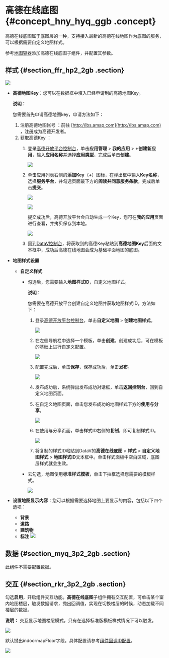 # 高德在线底图 {#concept_hny_hyq_ggb .concept}

高德在线底图属于底图层的一种，支持接入最新的高德在线地图作为底图的服务，可以根据需要自定义地图样式。

参考[地图容器](cn.zh-CN/用户指南/组件指南/基础平面地图组件/地图容器.md#)添加高德在线底图子组件，并配置其参数。

## 样式 {#section_ffr_hp2_2gb .section}

![](http://static-aliyun-doc.oss-cn-hangzhou.aliyuncs.com/assets/img/83622/154708961535334_zh-CN.png)

-   **高德地图Key**：您可以在数据框中填入已经申请到的高德地图Key。

    **说明：** 

    您需要首先申请高德地图key，申请方法如下：

    1.  注册高德地图帐号 ：前往 [http://lbs.amap.com](http://lbs.amap.com) ，注册成为高德开发者。
    2.  获取高德Key ：
        1.  登录[高德开放平台控制台](https://lbs.amap.com/dev)，单击**应用管理** \> **我的应用** \> **+创建新应用**，输入**应用名称**并选择**应用类型**，完成后单击**创建**。

            ![](http://static-aliyun-doc.oss-cn-hangzhou.aliyuncs.com/assets/img/83622/154708961635413_zh-CN.png)

        2.  单击应用列表右侧的**添加Key**（**+**）图标，在弹出框中输入**Key名称**，选择**服务平台**，并勾选页面最下方的**阅读并同意服务条款**，完成后单击**提交**。

            ![](http://static-aliyun-doc.oss-cn-hangzhou.aliyuncs.com/assets/img/83622/154708961636473_zh-CN.png)

            ![](http://static-aliyun-doc.oss-cn-hangzhou.aliyuncs.com/assets/img/83622/154708961635414_zh-CN.png)

            提交成功后，高德开放平台会自动生成一个Key，您可在**我的应用**页面进行查看，并拷贝保存到本地。

            ![](http://static-aliyun-doc.oss-cn-hangzhou.aliyuncs.com/assets/img/83622/154708961636474_zh-CN.png)

        3.  回到[DataV控制台](datav.aliyun.com)，将获取到的高德Key粘贴到**高德地图Key**后面的文本框中，成功后高德在线地图会成为基础平面地图的底图。
-   **地图样式设置**
    -   **自定义样式**
        -   勾选后，您需要输入**地图样式ID**，自定义地图样式。

            **说明：** 

            您需要在高德开放平台创建自定义地图并获取地图样式ID，方法如下：

            1.  登录[高德开放平台控制台](https://lbs.amap.com/dev)，单击**自定义地图** \> **创建地图样式**。

                ![](http://static-aliyun-doc.oss-cn-hangzhou.aliyuncs.com/assets/img/83622/154708961636478_zh-CN.png)

            2.  在左侧导航栏中选择一个模板，单击**创建**。创建成功后，可在模板的基础上进行自定义配置。

                ![](http://static-aliyun-doc.oss-cn-hangzhou.aliyuncs.com/assets/img/83622/154708961635505_zh-CN.png)

            3.  配置完成后，单击**保存**，保存成功后，单击**发布**。

                ![](http://static-aliyun-doc.oss-cn-hangzhou.aliyuncs.com/assets/img/83622/154708961635506_zh-CN.png)

            4.  发布成功后，系统弹出发布成功对话框，单击**返回控制台**，回到自定义地图页面。
            5.  在自定义地图页面，单击您发布成功的地图样式下方的**使用与分享**。

                ![](http://static-aliyun-doc.oss-cn-hangzhou.aliyuncs.com/assets/img/83622/154708961636479_zh-CN.png)

            6.  在使用与分享页面，单击样式ID右侧的**复制**，即可复制样式ID。

                ![](http://static-aliyun-doc.oss-cn-hangzhou.aliyuncs.com/assets/img/83622/154708961636480_zh-CN.png)

            7.  将复制的样式ID粘贴到DataV的**高德在线底图** \> **样式** \> **自定义地图样式** \> **地图样式ID**文本框中。单击样式面板中空白区域，底图层样式就会生效。
        -   去勾选，地图使用**标准样式模板**，单击下拉框选择您需要的模板样式。

            ![](http://static-aliyun-doc.oss-cn-hangzhou.aliyuncs.com/assets/img/83622/154708961635514_zh-CN.png)

-   **设置地图显示内容**：您可以根据需要选择地图上要显示的内容，包括以下四个选项：

    -   **背景**
    -   **道路**
    -   **建筑物**
    -   **标注**
    ![](http://static-aliyun-doc.oss-cn-hangzhou.aliyuncs.com/assets/img/83622/154708961635515_zh-CN.png)


## 数据 {#section_myq_3p2_2gb .section}

此组件不需要配置数据。

## 交互 {#section_rkr_3p2_2gb .section}

勾选**启用**，开启组件交互功能。**高德在线底图**子组件拥有交互配置，可单击某个室内地图楼层，触发数据请求，抛出回调值，实现在切换楼层的时候，动态加载不同楼层的数据。

**说明：** 交互显示地图楼层模式，只有在选择标准版模板样式情况下可以触发。

![](http://static-aliyun-doc.oss-cn-hangzhou.aliyuncs.com/assets/img/83622/154708961736887_zh-CN.png)

默认抛出indoormapFloor字段。具体配置请参考[组件回调ID配置](../../../../../cn.zh-CN/最佳实践/配置数字翻牌器组件的回调ID.md#)。

![](http://static-aliyun-doc.oss-cn-hangzhou.aliyuncs.com/assets/img/83622/154708961736497_zh-CN.png)

